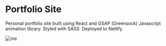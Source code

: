 # Portfolio Site

Personal portfolio site built using React and GSAP (Greensock) Javascript animation library. Styled with SASS. Deployed to Netlify.

![me](https://media.giphy.com/media/f4vpELqMFMrI9IvVAh/giphy.gif)


